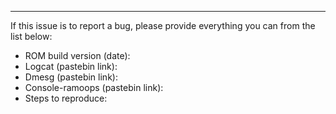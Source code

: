 


***
If this issue is to report a bug, please provide everything you can from the list below:
- ROM build version (date):
- Logcat (pastebin link):
- Dmesg (pastebin link):
- Console-ramoops (pastebin link):
- Steps to reproduce:
